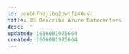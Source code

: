 ```yaml
---
id: poubhfhdjibq2pwtfi40uvc
title: 03 Describe Azure Datacenters
desc: ''
updated: 1656081975664
created: 1656081975664
---
```


